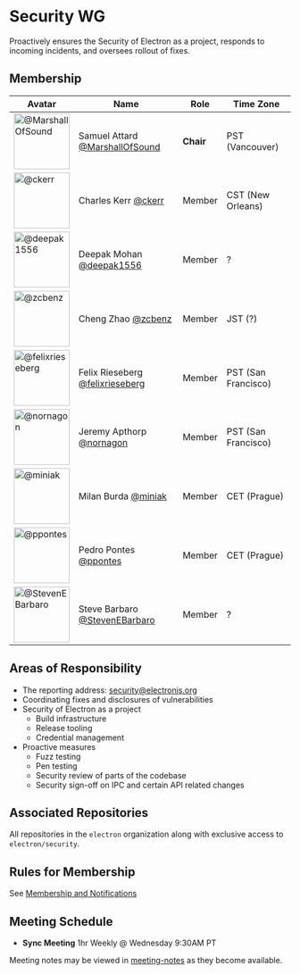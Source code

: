 # Security WG

Proactively ensures the Security of Electron as a project, responds to incoming
incidents, and oversees rollout of fixes.

## Membership

| Avatar | Name | Role | Time Zone |
| -------------------------------------------|----------------------|----------------------------| -------- |
| <img src="https://github.com/marshallofsound.png" width=100 alt="@MarshallOfSound">  | Samuel Attard [@MarshallOfSound](https://github.com/MarshallOfSound) | **Chair** | PST (Vancouver) |
| <img src="https://github.com/ckerr.png" width=100 alt="@ckerr">  | Charles Kerr [@ckerr](https://github.com/ckerr) | Member | CST (New Orleans) |
| <img src="https://github.com/deepak1556.png" width=100 alt="@deepak1556">  | Deepak Mohan [@deepak1556](https://github.com/deepak1556) | Member | ? |
| <img src="https://github.com/zcbenz.png" width=100 alt="@zcbenz">  | Cheng Zhao [@zcbenz](https://github.com/zcbenz) | Member | JST (?) |
| <img src="https://github.com/felixrieseberg.png" width=100 alt="@felixrieseberg">  | Felix Rieseberg [@felixrieseberg](https://github.com/felixrieseberg) | Member | PST (San Francisco) |
| <img src="https://github.com/nornagon.png" width=100 alt="@nornagon">  | Jeremy Apthorp [@nornagon](https://github.com/nornagon) | Member | PST (San Francisco) |
| <img src="https://github.com/miniak.png" width=100 alt="@miniak">  | Milan Burda [@miniak](https://github.com/miniak) | Member | CET (Prague) |
| <img src="https://github.com/ppontes.png" width=100 alt="@ppontes">  | Pedro Pontes [@ppontes](https://github.com/ppontes) | Member | CET (Prague) |
| <img src="https://github.com/StevenEBarbaro.png" width=100 alt="@StevenEBarbaro">  | Steve Barbaro [@StevenEBarbaro](https://github.com/StevenEBarbaro) | Member | ? |

## Areas of Responsibility

* The reporting address: security@electronjs.org
* Coordinating fixes and disclosures of vulnerabilities
* Security of Electron as a project
  * Build infrastructure
  * Release tooling
  * Credential management
* Proactive measures
  * Fuzz testing
  * Pen testing
  * Security review of parts of the codebase
  * Security sign-off on IPC and certain API related changes


## Associated Repositories

All repositories in the `electron` organization along with exclusive access
to `electron/security`.

## Rules for Membership

See [Membership and Notifications](membership-and-notifications.md)

## Meeting Schedule

- **Sync Meeting** 1hr Weekly @ Wednesday 9:30AM PT

Meeting notes may be viewed in [meeting-notes](meeting-notes) as they become available.
